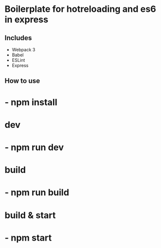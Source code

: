 # Boilerplate for hotreloading and es6 in express
  

## Includes

- Webpack 3
- Babel
- ESLint
- Express

## How to use

# - npm install

# dev
# - npm run dev

# build
# - npm run build

# build & start
# - npm start